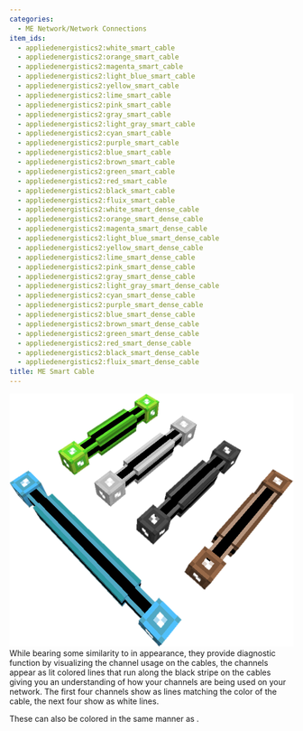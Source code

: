 ```yaml
---
categories:
  - ME Network/Network Connections
item_ids:
  - appliedenergistics2:white_smart_cable
  - appliedenergistics2:orange_smart_cable
  - appliedenergistics2:magenta_smart_cable
  - appliedenergistics2:light_blue_smart_cable
  - appliedenergistics2:yellow_smart_cable
  - appliedenergistics2:lime_smart_cable
  - appliedenergistics2:pink_smart_cable
  - appliedenergistics2:gray_smart_cable
  - appliedenergistics2:light_gray_smart_cable
  - appliedenergistics2:cyan_smart_cable
  - appliedenergistics2:purple_smart_cable
  - appliedenergistics2:blue_smart_cable
  - appliedenergistics2:brown_smart_cable
  - appliedenergistics2:green_smart_cable
  - appliedenergistics2:red_smart_cable
  - appliedenergistics2:black_smart_cable
  - appliedenergistics2:fluix_smart_cable
  - appliedenergistics2:white_smart_dense_cable
  - appliedenergistics2:orange_smart_dense_cable
  - appliedenergistics2:magenta_smart_dense_cable
  - appliedenergistics2:light_blue_smart_dense_cable
  - appliedenergistics2:yellow_smart_dense_cable
  - appliedenergistics2:lime_smart_dense_cable
  - appliedenergistics2:pink_smart_dense_cable
  - appliedenergistics2:gray_smart_dense_cable
  - appliedenergistics2:light_gray_smart_dense_cable
  - appliedenergistics2:cyan_smart_dense_cable
  - appliedenergistics2:purple_smart_dense_cable
  - appliedenergistics2:blue_smart_dense_cable
  - appliedenergistics2:brown_smart_dense_cable
  - appliedenergistics2:green_smart_dense_cable
  - appliedenergistics2:red_smart_dense_cable
  - appliedenergistics2:black_smart_dense_cable
  - appliedenergistics2:fluix_smart_dense_cable
title: ME Smart Cable
---
```


![A picture of smart cable.](../../../../public/assets/large/smart_cable.png)While bearing
some similarity to <ItemLink
id="appliedenergistics2:fluix_covered_cable"/> in appearance, they
provide diagnostic function by visualizing the channel usage on the cables,
the channels appear as lit colored lines that run along the black stripe on
the cables giving you an understanding of how your channels are being used on
your network. The first four channels show as lines matching the color of the
cable, the next four show as white lines.

These can also be colored in the same manner as <ItemLink
id="appliedenergistics2:fluix_glass_cable"/>.

<RecipeFor id="appliedenergistics2:fluix_smart_cable" />
